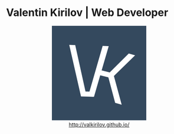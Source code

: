 
# Valentin Kirilov | Web Developer

<p align="center">
  <a href="http://valkirilov.github.io/" target="_blank">
    <img src="https://raw.githubusercontent.com/valkirilov/valkirilov.github.io/master/images/logo.png" alt="Valentin Kirilov | Web Developer"/>
  </a>
  <br />
  <a href="http://valkirilov.github.io/" target="_blank">http://valkirilov.github.io/</a>
</p>